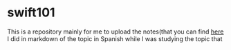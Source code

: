 # swift101
This is a repository mainly for me to upload the notes(that you can find [here](./swift101.md) I did in markdown of the topic in Spanish while I was studying the topic that 
